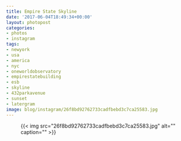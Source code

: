 ```yaml
---
title: Empire State Skyline
date: '2017-06-04T18:49:34+00:00'
layout: photopost
categories:
- photos
- instagram
tags:
- newyork
- usa
- america
- nyc
- oneworldobservatory
- empirestatebuilding
- esb
- skyline
- 432parkavenue
- sunset
- latergram
image: blog/instagram/26f8bd92762733cadfbebd3c7ca25583.jpg
---
```


<figure class="photo photo--square">
  {{< img src="26f8bd92762733cadfbebd3c7ca25583.jpg" alt="" caption="" >}}

</figure>



